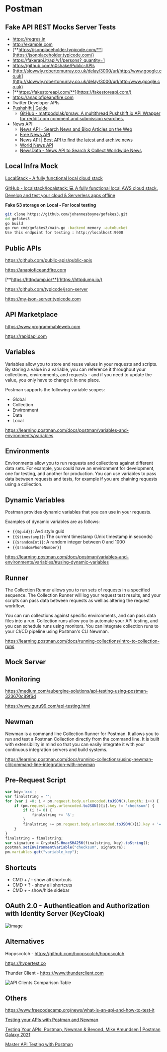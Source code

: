 # Postman

## Fake API REST Mocks Server Tests

- https://reqres.in
- http://example.com
- [**https://jsonplaceholder.typicode.com/**](https://jsonplaceholder.typicode.com/)
- https://fakerapi.it/api/v1/persons?_quantity=1
- https://github.com/n0shake/Public-APIs
- [http://slowwly.robertomurray.co.uk/delay/3000/url/http://www.google.co.uk](http://slowwly.robertomurray.co.uk/delay/3000/url/http:/www.google.co.uk)
- [**https://fakestoreapi.com/**](https://fakestoreapi.com/)
- https://anapioficeandfire.com
- Twitter Developer APIs
- [Pushshift | Guide](https://api.pushshift.io/guide)
   	- [GitHub - mattpodolak/pmaw: A multithread Pushshift.io API Wrapper for reddit.com comment and submission searches.](https://github.com/mattpodolak/pmaw)
- News API
   	- [News API - Search News and Blog Articles on the Web](https://newsapi.org/)
   	- [Free News API](https://www.newscatcherapi.com/free-news-api)
   	- [News API | Best API to find the latest and archive news](https://www.newsapi.ai/)
   	- [World News API](https://worldnewsapi.com/)
   	- [NewsData - News API to Search & Collect Worldwide News](https://newsdata.io/)

## Local Infra Mock

[LocalStack - A fully functional local cloud stack](https://localstack.cloud/)

[GitHub - localstack/localstack: 💻 A fully functional local AWS cloud stack. Develop and test your cloud & Serverless apps offline](https://github.com/localstack/localstack)

**Fake S3 storage on Local - For local testing**

```bash
git clone https://github.com/johannesboyne/gofakes3.git
cd gofakes3
go build
go run cmd/gofakes3/main.go -backend memory -autobucket
Use this endpoint for testing : http://localhost:9000
```

## Public APIs

https://github.com/public-apis/public-apis

https://anapioficeandfire.com

[**https://httpdump.io/**](https://httpdump.io/)

https://github.com/typicode/json-server

https://my-json-server.typicode.com

## API Marketplace

https://www.programmableweb.com

https://rapidapi.com

## Variables

Variables allow you to store and reuse values in your requests and scripts. By storing a value in a variable, you can reference it throughout your collections, environments, and requests - and if you need to update the value, you only have to change it in one place.

Postman supports the following variable scopes:

- Global
- Collection
- Environment
- Data
- Local

https://learning.postman.com/docs/postman/variables-and-environments/variables

## Environments

Environments allow you to run requests and collections against different data sets. For example, you could have an environment for development, one for testing, and another for production. You can use variables to pass data between requests and tests, for example if you are chaining requests using a collection.

## Dynamic Variables

Postman provides dynamic variables that you can use in your requests.

Examples of dynamic variables are as follows:

- `{{$guid}}`: Av4 style guid
- `{{$timestamp}}`: The current timestamp (Unix timestamp in seconds)
- `{{$randomInt}}`: A random integer between 0 and 1000
- `{{$randomPhoneNumber}}`

https://learning.postman.com/docs/postman/variables-and-environments/variables/#using-dynamic-variables

## Runner

The Collection Runner allows you to run sets of requests in a specified sequence. The Collection Runner will log your request test results, and your scripts can pass data between requests as well as altering the request workflow.

You can run collections against specific environments, and can pass data files into a run. Collection runs allow you to automate your API testing, and you can schedule runs using monitors. You can integrate collection runs to your CI/CD pipeline using Postman's CLI Newman.

https://learning.postman.com/docs/running-collections/intro-to-collection-runs

## Mock Server

## Monitoring

https://medium.com/aubergine-solutions/api-testing-using-postman-323670c89f6d

https://www.guru99.com/api-testing.html

## Newman

Newman is a command line Collection Runner for Postman. It allows you to run and test a Postman Collection directly from the command line. It is built with extensibility in mind so that you can easily integrate it with your continuous integration servers and build systems.

https://learning.postman.com/docs/running-collections/using-newman-cli/command-line-integration-with-newman

## Pre-Request Script

```js
var key='xxx';
var finalstring = '';
for (var i =0; i < pm.request.body.urlencoded.toJSON().length; i++) {
    if (pm.request.body.urlencoded.toJSON()[i].key != 'checksum') {
        if (i != 0) {
            finalstring += '&';
        }
        finalstring += pm.request.body.urlencoded.toJSON()[i].key + '=' + pm.request.body.urlencoded.toJSON()[i].value;
    }
}
finalstring = finalstring;
var signature = CryptoJS.HmacSHA256(finalstring, key).toString();
postman.setEnvironmentVariable("checksum", signature);
pm.variables.get("variable_key");
```

## Shortcuts

- CMD + / - show all shortcuts
- CMD + ? - show all shortcuts
- CMD +  - show/hide sidebar

## OAuth 2.0 - Authentication and Authorization with Identity Server (KeyCloak)

![image](../../media/Postman-image1.jpg)

## Alternatives

Hoppscotch - https://github.com/hoppscotch/hoppscotch

https://hypertest.co

Thunder Client - https://www.thunderclient.com

![API Clients Comparison Table](../../media/Pasted%20image%2020240326090807.jpg)

## Others

https://www.freecodecamp.org/news/what-is-an-api-and-how-to-test-it

[Testing your APIs with Postman and Newman](https://www.youtube.com/watch?v=fTtA9qXkNAk)

[Testing Your APIs: Postman, Newman & Beyond, Mike Amundsen | Postman Galaxy 2021](https://www.youtube.com/watch?v=DGxvFSy-i78&ab_channel=Postman)

[Master API Testing with Postman](https://www.freecodecamp.org/news/master-api-testing-with-postman/)
